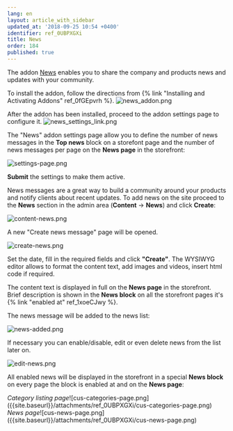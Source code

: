 ```yaml
---
lang: en
layout: article_with_sidebar
updated_at: '2018-09-25 10:54 +0400'
identifier: ref_0UBPXGXi
title: News
order: 184
published: true
---
```

The addon [News](https://market.x-cart.com/addons/news-module.html "News") enables you to share the company and products news and updates with your community.

To install the addon, follow the directions from {% link "Installing and Activating Addons" ref_0fGEpvrh %}.
![news_addon.png]({{site.baseurl}}/attachments/ref_0UBPXGXi/news_addon.png)

After the addon has been installed, proceed to the addon settings page to configure it.
![news_settings_link.png]({{site.baseurl}}/attachments/ref_0UBPXGXi/news_settings_link.png)

The "News" addon settings page allow you to define the number of news messages in the **Top news** block on a storefont page and the number of news messages per page on the **News page** in the storefront:

![settings-page.png]({{site.baseurl}}/attachments/ref_0UBPXGXi/settings-page.png)

**Submit** the settings to make them active.

News messages are a great way to build a community around your products and notify clients about recent updates. To add news on the site proceed to the **News** section in the admin area (**Content** -> **News**) and click **Create**:

![content-news.png]({{site.baseurl}}/attachments/ref_0UBPXGXi/content-news.png)

A new "Create news message" page will be opened. 

![create-news.png]({{site.baseurl}}/attachments/ref_0UBPXGXi/create-news.png)

Set the date, fill in the required fields and click **"Create"**. The WYSIWYG editor allows to format the content text, add images and videos, insert html code if required. 

The content text is displayed in full on the **News page** in the storefront. Brief description is shown in the **News block** on all the storefront pages it's {% link "enabled at" ref_1xoeCJwy %}. 

The news message will be added to the news list:

![news-added.png]({{site.baseurl}}/attachments/ref_0UBPXGXi/news-added.png)

If necessary you can enable/disable, edit or even delete news from the list later on.

![edit-news.png]({{site.baseurl}}/attachments/ref_0UBPXGXi/edit-news.png)

All enabled news will be displayed in the storefront in a special **News block** on every page the block is enabled at and on the **News page**:

<div class="ui stackable two column grid">
  <div class="column" markdown="span"><i>Category listing page</i>![cus-categories-page.png]({{site.baseurl}}/attachments/ref_0UBPXGXi/cus-categories-page.png)</div>
  <div class="column" markdown="span"><i>News page</i>![cus-news-page.png]({{site.baseurl}}/attachments/ref_0UBPXGXi/cus-news-page.png)</div>
</div>
